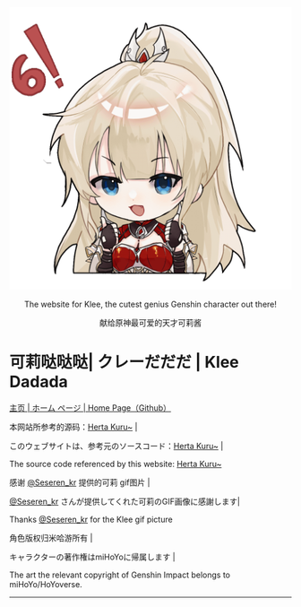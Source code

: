 <div align="center"><img src="img/welcome.gif"></div>



<div align="center"><p>The website for Klee, the cutest genius Genshin character out there!</p>
<p>献给原神最可爱的天才可莉酱</p></div>

# 可莉哒哒哒| クレーだだだ | Klee Dadada 

[主页 | ホーム ページ | Home Page（Github）](https://github.com/genshinKlee/KleeDadada)



本网站所参考的源码：[Herta Kuru~](https://github.com/duiqt/herta_kuru) |

このウェブサイトは、参考元のソースコード：[Herta Kuru~](https://github.com/duiqt/herta_kuru) |

The source code referenced by this website: [Herta Kuru~](https://github.com/duiqt/herta_kuru) 



感谢 [@Seseren_kr](https://twitter.com/Seseren_kr) 提供的可莉 gif图片 | 

 [@Seseren_kr](https://twitter.com/Seseren_kr) さんが提供してくれた可莉のGIF画像に感謝します| 

Thanks [@Seseren_kr](https://twitter.com/Seseren_kr) for the Klee gif picture



角色版权归米哈游所有 |

キャラクターの著作権はmiHoYoに帰属します |

The art the relevant copyright of Genshin Impact belongs to miHoYo/HoYoverse.



---



















































